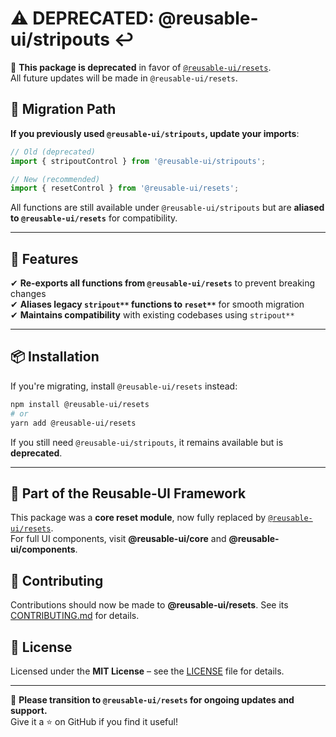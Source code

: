 # ⚠ DEPRECATED: @reusable-ui/stripouts ↩️  

🚨 **This package is deprecated** in favor of [`@reusable-ui/resets`](https://www.npmjs.com/package/@reusable-ui/resets).  
All future updates will be made in `@reusable-ui/resets`.  

## 🔄 Migration Path  
**If you previously used `@reusable-ui/stripouts`, update your imports**:  
```ts
// Old (deprecated)
import { stripoutControl } from '@reusable-ui/stripouts';

// New (recommended)
import { resetControl } from '@reusable-ui/resets';
```
All functions are still available under `@reusable-ui/stripouts` but are **aliased to `@reusable-ui/resets`** for compatibility.

---

## 🚀 Features  
✔ **Re-exports all functions from `@reusable-ui/resets`** to prevent breaking changes  
✔ **Aliases legacy `stripout**` functions to `reset**`** for smooth migration  
✔ **Maintains compatibility** with existing codebases using `stripout**`  

---

## 📦 Installation  
If you're migrating, install `@reusable-ui/resets` instead:

```sh
npm install @reusable-ui/resets
# or
yarn add @reusable-ui/resets
```

If you still need `@reusable-ui/stripouts`, it remains available but is **deprecated**.

---

## 📖 Part of the Reusable-UI Framework  
This package was a **core reset module**, now fully replaced by [`@reusable-ui/resets`](https://www.npmjs.com/package/@reusable-ui/resets).  
For full UI components, visit **@reusable-ui/core** and **@reusable-ui/components**.

## 🤝 Contributing  
Contributions should now be made to **@reusable-ui/resets**. See its [CONTRIBUTING.md](https://github.com/reusable-ui/reusable-ui-monorepo/tree/main/configs/resets) for details.  

## 📜 License  
Licensed under the **MIT License** – see the [LICENSE](./LICENSE) file for details.  

---

🚀 **Please transition to `@reusable-ui/resets` for ongoing updates and support.**  
Give it a ⭐ on GitHub if you find it useful!
